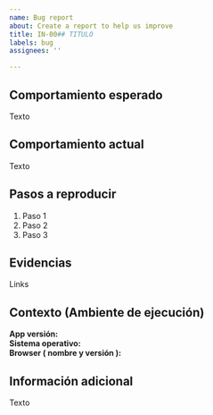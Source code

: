 ```yaml
---
name: Bug report
about: Create a report to help us improve
title: IN-00## TITULO
labels: bug
assignees: ''

---
```


## Comportamiento esperado

Texto

## Comportamiento actual

Texto

## Pasos a reproducir

1. Paso 1
2. Paso 2
3. Paso 3

## Evidencias

Links

## Contexto (Ambiente de ejecución)

**App versión:** <br>
**Sistema operativo:** <br>
**Browser  ( nombre y versión ):** <br>

## Información adicional

Texto
